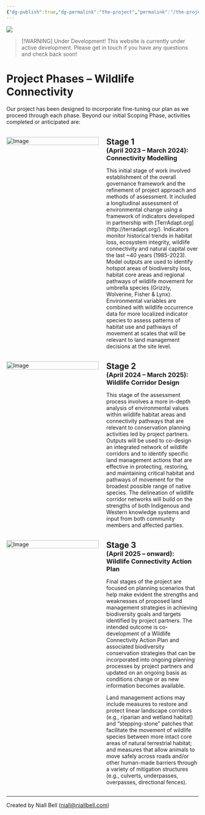 ```yaml
---
{"dg-publish":true,"dg-permalink":"the-project","permalink":"/the-project/","title":"The Project","contentClasses":"cards cards-cols-3 cards-cover cards-cover-no-border cards-title-hide-icons","noteIcon":null,"created":"2024-11-05T13:19:11.554-08:00","updated":"2025-02-20T15:47:02.607-08:00"}
---
```


![](https://i.imgur.com/vKwuuCf.jpeg)

> [!WARNING] Under Development!
> This website is currently under active development. Please get in touch if you have any questions and check back soon!


# Project Phases – Wildlife Connectivity

Our project has been designed to incorporate fine-tuning our plan as we proceed through each phase. Beyond our initial Scoping Phase, activities completed or anticipated are:

<br>

<div style="display: flex; justify-content: space-between; align-items: flex-start;">
    <div style="width: 48%; padding-right: 10px;">
        <img src="https://i.imgur.com/uuzkAyX.png" alt="Image" style="width: 100%;">
    </div>
    <div style="width: 48%;">
        <h2 style="margin: 0;">Stage 1</h2>
	    <h3 style="margin: 0;">(April 2023 – March 2024): Connectivity Modelling</h3>
        <p>This initial stage of work involved establishment of the overall governance framework and the refinement of project approach and methods of assessment. It included a longitudinal assessment of environmental change using a framework of indicators developed in partnership with [TerrAdapt.org](http://terradapt.org/). Indicators monitor historical trends in habitat loss, ecosystem integrity, wildlife connectivity and natural capital over the last ~40 years (1985-2023). Model outputs are used to identify hotspot areas of biodiversity loss, habitat core areas and regional pathways of wildlife movement for umbrella species (Grizzly, Wolverine, Fisher & Lynx). Environmental variables are combined with wildlife occurrence data for more localized indicator species to assess patterns of habitat use and pathways of movement at scales that will be relevant to land management decisions at the site level. </p>
    </div>
</div>
<br>

<div style="display: flex; justify-content: space-between; align-items: flex-start;">
    <div style="width: 48%; padding-right: 10px;">
        <img src="https://i.imgur.com/QdqYNHP.png" alt="Image" style="width: 100%;">
    </div>
    <div style="width: 48%;">
        <h2 style="margin: 0;">Stage 2</h2>
	    <h3 style="margin: 0;">(April 2024 – March 2025): Wildlife Corridor Design</h3>
        <p>This stage of the assessment process involves a more in-depth analysis of environmental values within wildlife habitat areas and connectivity pathways that are relevant to conservation planning activities led by project partners.  Outputs will be used to co-design an integrated network of wildlife corridors and to identify specific land management actions that are effective in protecting, restoring, and maintaining critical habitat and pathways of movement for the broadest possible range of native species. The delineation of wildlife corridor networks will build on the strengths of both Indigenous and Western knowledge systems and input from both community members and affected parties.</p>
    </div>
</div>
<br>

<div style="display: flex; justify-content: space-between; align-items: flex-start;">
    <div style="width: 48%; padding-right: 10px;">
        <img src="https://i.imgur.com/vd37amu.png" alt="Image" style="width: 100%;">
    </div>
    <div style="width: 48%;">
        <h2 style="margin: 0;">Stage 3</h2>
	    <h3 style="margin: 0;">(April 2025 – onward): Wildlife Connectivity Action Plan</h3>
        <p>Final stages of the project are focused on planning scenarios that help make evident the strengths and weaknesses of proposed land management strategies in achieving biodiversity goals and targets identified by project partners. The intended outcome is co-development of a Wildlife Connectivity Action Plan and associated biodiversity conservation strategies that can be incorporated into ongoing planning processes by project partners and updated on an ongoing basis as conditions change or as new information becomes available. 
        <p>
		Land management actions may include measures to restore and protect linear landscape corridors (e.g., riparian and wetland habitat) and “stepping-stone” patches that facilitate the movement of wildlife species between more intact core areas of natural terrestrial habitat; and measures that allow animals to move safely across roads and/or other human-made barriers through a variety of mitigation structures (e.g., culverts, underpasses, overpasses, directional fences).</p>
</p>
    </div>
</div>



---
Created by Niall Bell (niall@niallbell.com)


